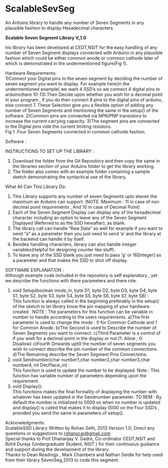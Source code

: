 ScalableSevSeg
==============

An Arduino library to handle any number of Seven Segments in any plausible fashion to display Hexadecimal characters.


****************Scalable Seven Segment Library V_1.0****************  

his library has been developed at CEDT,NSIT for the easy handling of any number of Seven Segment displays connected with Arduino in any plausible fashion which could be either common anode or common cathode later of which is demonstrated  in the undermentioned figure(Fig 1). 


Hardware Requirements:  
1)Connect your Digital pins to the seven segment by deciding the number of seven segment you want to display. For example here(in the undermentioned example) we want 4 SSD’s so we connect 4 digital pins to arduino(here 10-13).Then Decide upon whether you wish for a decimal point in your program , if you do then connect 8 pins to the digital pins of arduino, else connect 7. These Selection give you a flexible option of adding any number of Seven Segments and mentioning the same in the setup() of the software. 
2)Common pins are connected via NPN/PNP transistors to increase the current carrying capacity. 
3)The segment pins are connected to the Digital pins vide the current limiting resistors.   
Fig 1 .Four Seven Segments connected in common cathode fashion.   
 

Software :   

INSTRUCTIONS TO SET UP THE LIBRARY :  
1) Download the folder from the Git Repository and then copy the same in the libraries section of your Arduino folder to get the library working. 
2) The folder also comes with an example folder containing a sample sketch demonstrating the syntactical use of the library.   

What All Can This Library Do:   
1) This Library supports any number of seven Segments upto eleven the maximum an Arduino can support. (NOTE :Maximum : 11 in case of non decimal point requirements , And 10 in case of Decimal Point) 
2) Each of the Seven Segment Display can display any of the hexadecimal character including an option to leave any of the Seven Segment Displayed (Referred to as the SSD hereafter), as blank. 
3) The library call can handle “Raw Data” as well for example if you want to send “a” as a parameter then you just need to send ‘a’ and the library at the backend can handle it by itself. 
4) Besides handling characters, library can also handle integer variables(Helpful for designing counter like stuff). 
5) To leave any of the SSD blank you just need to pass ‘g’ or 16[Integer] as a parameter and that makes the SSD to shut off display.   


SOFTWARE EXPLANATION :  
Although example code included in the repository is self explanatory , yet we describe the functions with there parameters and there role.   
1) void Setup(boolean mode_in, byte D1, byte D2, byte D3, byte D4, byte S1, byte S2, byte S3, byte S4, byte S5, byte S6, byte S7, byte S8) :   
This function is always called in the beginning preferably in the setup() of the sketch to let library know the pin mapping of your hardware created .  NOTE : The parameters for this function can be variable in number to handle according to the users requirements. 
 a)The first parameter is used to change the mode : 0 for Common Cathode and 1 for Common Anode. b)The Second is used to Describe the number of Seven Segments you want to connect. c)Third Parameter is a control of if you wish for a decimal point in the display or not.(1: Allow ; 0: Disallow) c)Fourth Onwards uptill the number of seven segments you wish to connect describe the pin number of the common connections. d)The Remaining describe the Seven Segment Pins Connections.  
2) void Sendnumber(char number1,char number2,char number3,char number4, int DecPlace_in) :  
This function is used to update the number to be displayed. Note : This function has variable number of parameters depending upon the requirement.  
3) void Display():  
This functions makes the final formality of displaying the number with whatever has been updated in the Sendnumber parameter.  TO REM : By default the number is initialized to 0000 so when no number is updated and display() is called that makes it to display 0000 on the Four SSD’s , provided you send the same in parameters of setup(). 


Acknowledgments:   
 ScalableSSD Library  Written by Rohan Seth, 2013    Version 1.0;     Direct any questions or suggestions to rohanscar@gmail.com  
Special thanks to Prof Dhananjay V. Gadre, Co-ordinator CEDT,NSIT and Rohit Dureja (Undergraduate Student, NSIT ) for their continuous guidance and support during the development of the library.   
Thanks to Dean Readings , Mark Chambers and Nathan Seidle for help  used from their library SevenSeg,2013 to code this segment.      
